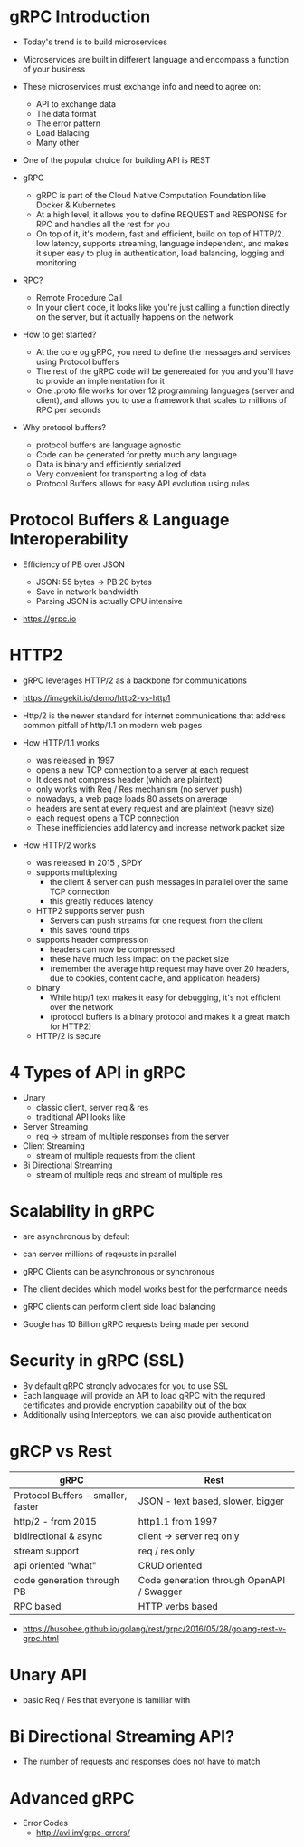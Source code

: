 # gRPC Introduction
- Today's trend is to build microservices
- Microservices are built in different language and encompass a function of your business

- These microservices must exchange info and need to agree on:
    - API to exchange data
    - The data format
    - The error pattern
    - Load Balacing
    - Many other

- One of the popular choice for building API is REST

- gRPC
    - gRPC is part of the Cloud Native Computation Foundation like Docker & Kubernetes
    - At a high level, it allows you to define REQUEST and RESPONSE for RPC and handles all the rest for you
    - On top of it, it's modern, fast and efficient, build on top of HTTP/2. low latency, supports streaming, language independent, and makes it super easy to plug in authentication, load balancing, logging and monitoring

- RPC?
    - Remote Procedure Call
    - In your client code, it looks like you're just calling a function directly on the server, but it actually happens on the network

- How to get started?
    - At the core og gRPC, you need to define the messages and services using Protocol buffers
    - The rest of the gRPC code will be genereated for you and you'll have to provide an implementation for it
    - One .proto file works for over 12 programming languages (server and client), and allows you to use a framework that scales to millions of RPC per seconds
    
- Why protocol buffers?
    - protocol buffers are language agnostic
    - Code can be generated for pretty much any language
    - Data is binary and efficiently serialized
    - Very convenient for transporting a log of data
    - Protocol Buffers allows for easy API evolution using rules

# Protocol Buffers & Language Interoperability
- Efficiency of PB over JSON
    - JSON: 55 bytes -> PB 20 bytes
    - Save in network bandwidth
    - Parsing JSON is actually CPU intensive

- https://grpc.io

# HTTP2
- gRPC leverages HTTP/2 as a backbone for communications
- https://imagekit.io/demo/http2-vs-http1
- Http/2 is the newer standard for internet communications that address common pitfall of http/1.1 on modern web pages

- How HTTP/1.1 works
    - was released in 1997
    - opens a new TCP connection to a server at each request
    - It does not compress header (which are plaintext)
    - only works with Req / Res mechanism (no server push)
    - nowadays, a web page loads 80 assets on average
    - headers are sent at every request and are plaintext (heavy size)
    - each request opens a TCP connection
    - These inefficiencies add latency and increase network packet size

- How HTTP/2 works
    - was released in 2015 , SPDY
    - supports multiplexing
        - the client & server can push messages in parallel over the same TCP connection
        - this greatly reduces latency
    - HTTP2 supports server push
        - Servers can push streams for one request from the client
        - this saves round trips
    - supports header compression
        - headers can now be compressed
        - these have much less impact on the packet size
        - (remember the average http request may  have over 20 headers, due to cookies, content cache, and application headers)
    - binary
        - While http/1 text makes it easy for debugging, it's not efficient over the network
        - (protocol buffers is a binary protocol and makes it a great match for HTTP2)
    - HTTP/2 is secure

# 4 Types of API in gRPC
- Unary
    - classic client, server req & res
    - traditional API looks like
- Server Streaming
    - req -> stream of multiple responses from the server
- Client Streaming
    - stream of multiple requests from the client
- Bi Directional Streaming
    - stream of multiple reqs and stream of multiple res

# Scalability in gRPC
- are asynchronous by default
- can server millions of reqeusts in parallel
- gRPC Clients can be asynchronous or synchronous
- The client decides which model works best for the performance needs
- gRPC clients can perform client side load balancing

- Google has 10 Billion gRPC requests being made per second

# Security in gRPC (SSL)
- By default gRPC strongly advocates for you to use SSL
- Each language will provide an API to load gRPC with the required certificates and provide encryption capability out of the box
- Additionally using Interceptors, we can also provide authentication

# gRCP vs Rest
|gRPC|Rest|
|---|---|
|Protocol Buffers - smaller, faster|JSON - text based, slower, bigger|
|http/2 - from 2015|http1.1 from 1997|
|bidirectional & async|client -> server req only|
|stream support|req / res only|
|api oriented "what"|CRUD oriented|
|code generation through PB|Code generation through OpenAPI / Swagger|
|RPC based|HTTP verbs based|

- https://husobee.github.io/golang/rest/grpc/2016/05/28/golang-rest-v-grpc.html


# Unary API
- basic Req / Res that everyone is familiar with


# Bi Directional Streaming API?
- The number of requests and responses does not have to match

# Advanced gRPC
- Error Codes
    - http://avi.im/grpc-errors/